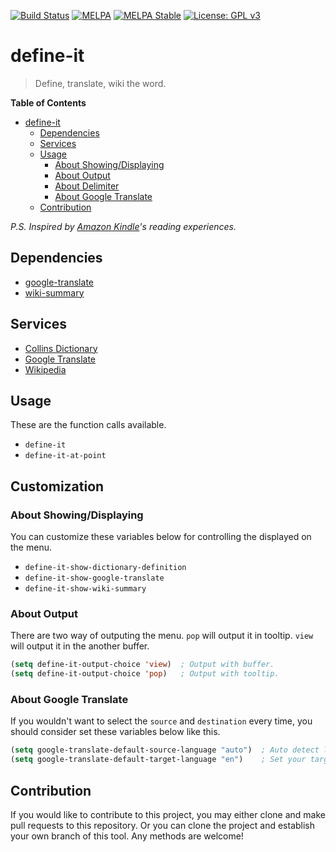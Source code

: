 [![Build Status](https://travis-ci.com/jcs090218/define-it.svg?branch=master)](https://travis-ci.com/jcs090218/define-it)
[![MELPA](https://melpa.org/packages/define-it-badge.svg)](https://melpa.org/#/define-it)
[![MELPA Stable](https://stable.melpa.org/packages/define-it-badge.svg)](https://stable.melpa.org/#/define-it)
[![License: GPL v3](https://img.shields.io/badge/License-GPL%20v3-blue.svg)](https://www.gnu.org/licenses/gpl-3.0)


# define-it
> Define, translate, wiki the word.

<!-- markdown-toc start - Don't edit this section. Run M-x markdown-toc-refresh-toc -->
**Table of Contents**

- [define-it](#define-it)
    - [Dependencies](#dependencies)
    - [Services](#services)
    - [Usage](#usage)
        - [About Showing/Displaying](#about-showingdisplaying)
        - [About Output](#about-output)
        - [About Delimiter](#about-delimiter)
        - [About Google Translate](#about-google-translate)
    - [Contribution](#contribution)

<!-- markdown-toc end -->

*P.S. Inspired by [Amazon Kindle](https://en.wikipedia.org/wiki/Amazon_Kindle)'s reading experiences.*


## Dependencies

* [google-translate](https://github.com/atykhonov/google-translate)
* [wiki-summary](https://github.com/jozefg/wiki-summary.el)


## Services

* [Collins Dictionary](https://www.collinsdictionary.com/)
* [Google Translate](https://translate.google.com/)
* [Wikipedia](https://www.wikipedia.org/)


## Usage

These are the function calls available.

* `define-it`
* `define-it-at-point`


## Customization

### About Showing/Displaying

You can customize these variables below for controlling the displayed on the menu.

* `define-it-show-dictionary-definition`
* `define-it-show-google-translate`
* `define-it-show-wiki-summary`

### About Output

There are two way of outputing the menu. `pop` will output it in tooltip. `view`
will output it in the another buffer.

```el
(setq define-it-output-choice 'view)  ; Output with buffer.
(setq define-it-output-choice 'pop)   ; Output with tooltip.
```


### About Google Translate

If you wouldn't want to select the `source` and `destination` every time,
you should consider set these variables below like this.

```el
(setq google-translate-default-source-language "auto")  ; Auto detect language.
(setq google-translate-default-target-language "en")    ; Set your target language.
```


## Contribution

If you would like to contribute to this project, you may either
clone and make pull requests to this repository. Or you can
clone the project and establish your own branch of this tool.
Any methods are welcome!
